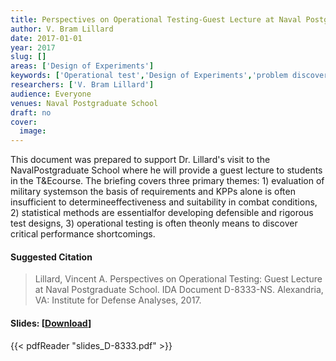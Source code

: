 ```yaml
---
title: Perspectives on Operational Testing-Guest Lecture at Naval Postgraduate School
author: V. Bram Lillard
date: 2017-01-01
year: 2017
slug: []
areas: ['Design of Experiments']
keywords: ['Operational test','Design of Experiments','problem discovery','Naval Postgraduate School','value of operational testing','test and evaluation']
researchers: ['V. Bram Lillard']
audience: Everyone
venues: Naval Postgraduate School
draft: no
cover:
  image: 
---
```




This document was prepared to support Dr. Lillard's visit to the NavalPostgraduate School where he will provide a guest lecture to students in the T&Ecourse. The briefing covers three primary themes: 1) evaluation of military systemson the basis of requirements and KPPs alone is often insufficient to determineeffectiveness and suitability in combat conditions, 2) statistical methods are essentialfor developing defensible and rigorous test designs, 3) operational testing is often theonly means to discover critical performance shortcomings.

#### Suggested Citation
> Lillard, Vincent A. Perspectives on Operational Testing: Guest Lecture at Naval Postgraduate School. IDA Document D-8333-NS. Alexandria, VA: Institute for Defense Analyses, 2017.

#### Slides: [[Download](slides_D-8333.pdf)]
{{< pdfReader "slides_D-8333.pdf" >}}




